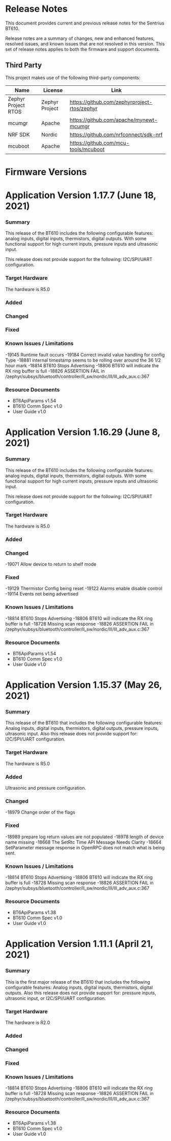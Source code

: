 # Release Notes

This document provides current and previous release notes for the Sentrius BT610.

Release notes are a summary of changes, new and enhanced features, resolved issues, and known issues that are not
resolved in this version. This set of release notes applies to both the firmware and support documents.

## Third Party

This project makes use of the following third-party components:

| Name                     | License         | Link                                                     |
| -------------------------| ----------------| ---------------------------------------------------------|
| Zephyr Project RTOS      | Zephyr Project  | https://github.com/zephyrproject-rtos/zephyr             |
| mcumgr                   | Apache          | https://github.com/apache/mynewt-mcumgr                  |
| NRF SDK                  | Nordic          | https://github.com/nrfconnect/sdk-nrf                    |
| mcuboot                  | Apache          | https://github.com/mcu-tools/mcuboot                     |


# Firmware Versions

# Application Version 1.17.7 (June 18, 2021)


### Summary

This release of the BT610 includes the following configurable features: analog inputs, digital inputs, thermistors, digital outputs. With some functional support for high current inputs, pressure inputs and ultrasonic input. 

This release does not provide support for the following: I2C/SPI/UART configuration. 

### Target Hardware

The hardware is R5.0

### Added

### Changed

### Fixed

### Known Issues / Limitations

-19145 Runtime fault occurs
-19184 Correct invalid value handling for config Type
-18881 internal timestamp seems to be rolling over around the 36 1/2 hour mark
-18814 BT610 Stops Advertising 
-18806 BT610 will indicate the RX ring buffer is full 
-18826 ASSERTION FAIL in /zephyr/subsys/bluetooth/controller/ll_sw/nordic/lll/lll_adv_aux.c:367 

### Resource Documents

- BT6ApiParams v1.54
- BT610 Comm Spec v1.0
- User Guide v1.0


# Application Version 1.16.29 (June 8, 2021)


### Summary

This release of the BT610 includes the following configurable features: analog inputs, digital inputs, thermistors, digital outputs. With some functional support for high current inputs, pressure inputs and ultrasonic input. 

This release does not provide support for the following: I2C/SPI/UART configuration. 

### Target Hardware

The hardware is R5.0

### Added


### Changed
-19071 Allow device to return to shelf mode 

### Fixed
-19129 Thermistor Config being reset 
-19122 Alarms enable disable control 
-19114 Events not being advertised 

### Known Issues / Limitations

-18814 BT610 Stops Advertising 
-18806 BT610 will indicate the RX ring buffer is full 
-18728 Missing scan response 
-18826 ASSERTION FAIL in /zephyr/subsys/bluetooth/controller/ll_sw/nordic/lll/lll_adv_aux.c:367 

### Resource Documents

- BT6ApiParams v1.54
- BT610 Comm Spec v1.0
- User Guide v1.0


# Application Version 1.15.37 (May 26, 2021)


### Summary

This release of the BT610 that includes the following configurable features: Analog inputs, digital inputs, thermistors, digital outputs, pressure inputs, ultrasonic input.
Also this release does not provide support for: I2C/SPI/UART configuration.

### Target Hardware

The hardware is R5.0

### Added
Ultrasonic and pressure configuration.

### Changed
-18979 Change order of the flags

### Fixed
-18989 prepare log return values are not populated
-18978 length of device name missing
-18668 The SetRtc Time API Message Needs Clarity
-18664 SetParameter message response in OpenRPC does not match what is being sent.

### Known Issues / Limitations

-18814 BT610 Stops Advertising 
-18806 BT610 will indicate the RX ring buffer is full 
-18728 Missing scan response 
-18826 ASSERTION FAIL in /zephyr/subsys/bluetooth/controller/ll_sw/nordic/lll/lll_adv_aux.c:367 

### Resource Documents

- BT6ApiParams v1.38
- BT610 Comm Spec v1.0
- User Guide v1.0


# Application Version 1.11.1 (April 21, 2021)


### Summary

This is the first major release of the BT610 that includes the following configurable features: Analog inputs, digital inputs, thermistors, digital outputs.
Also this release does not provide support for: pressure inputs, ultrasonic input, or I2C/SPI/UART configuration.

### Target Hardware

The hardware is R2.0

### Added

### Changed

### Fixed

### Known Issues / Limitations

-18814 BT610 Stops Advertising 
-18806 BT610 will indicate the RX ring buffer is full 
-18728 Missing scan response 
-18826 ASSERTION FAIL in /zephyr/subsys/bluetooth/controller/ll_sw/nordic/lll/lll_adv_aux.c:367 

### Resource Documents

- BT6ApiParams v1.38
- BT610 Comm Spec v1.0
- User Guide v1.0

